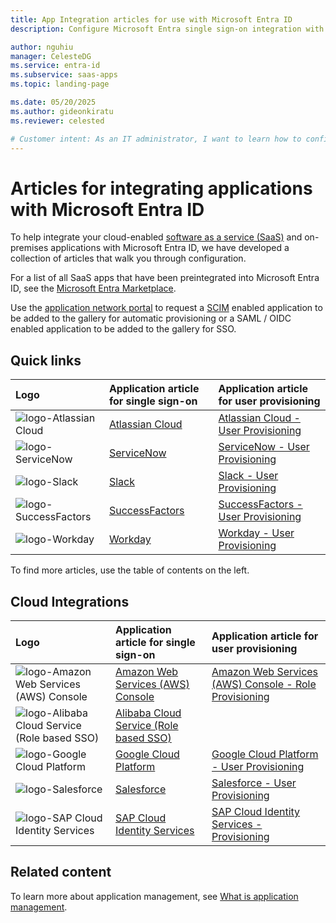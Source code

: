 ```yaml
---
title: App Integration articles for use with Microsoft Entra ID
description: Configure Microsoft Entra single sign-on integration with a variety of third-party software as a service application.

author: nguhiu
manager: CelesteDG
ms.service: entra-id
ms.subservice: saas-apps
ms.topic: landing-page

ms.date: 05/20/2025
ms.author: gideonkiratu
ms.reviewer: celested

# Customer intent: As an IT administrator, I want to learn how to configure single sign-on between Microsoft Entra ID and Directions on Microsoft so that I can control who has access to Directions on Microsoft, enable automatic sign-in with Microsoft Entra accounts, and manage my accounts in one central location.
---
```


# Articles for integrating applications with Microsoft Entra ID

To help integrate your cloud-enabled [software as a service (SaaS)](https://azure.microsoft.com/overview/what-is-saas/) and on-premises applications with Microsoft Entra ID, we have developed a collection of articles that walk you through configuration.

For a list of all SaaS apps that have been preintegrated into Microsoft Entra ID, see the [Microsoft Entra Marketplace](https://azuremarketplace.microsoft.com/marketplace/apps/category/azure-active-directory-apps).

Use the [application network portal](~/identity/enterprise-apps/v2-howto-app-gallery-listing.md) to request a [SCIM](~/identity/app-provisioning/use-scim-to-provision-users-and-groups.md) enabled application to be added to the gallery for automatic provisioning or a SAML / OIDC enabled application to be added to the gallery for SSO.

## Quick links

| Logo | Application article for single sign-on | Application article for user provisioning |
| :--- | :--- | :--- |
| ![logo-Atlassian Cloud](./media/tutorial-list/entra-saas-atlassian-cloud-tutorial.png)| [Atlassian Cloud](atlassian-cloud-tutorial.md)| [Atlassian Cloud - User Provisioning](atlassian-cloud-provisioning-tutorial.md)|
| ![logo-ServiceNow](./media/tutorial-list/entra-saas-servicenow-tutorial.png)| [ServiceNow](servicenow-tutorial.md)|[ServiceNow - User Provisioning](servicenow-provisioning-tutorial.md)|
| ![logo-Slack](./media/tutorial-list/entra-saas-slack-tutorial.png)| [Slack](slack-tutorial.md)|[Slack - User Provisioning](slack-provisioning-tutorial.md)|
| ![logo-SuccessFactors](./media/tutorial-list/entra-saas-successfactors-tutorial.png)| [SuccessFactors](successfactors-tutorial.md)| [SuccessFactors - User Provisioning](./sap-successfactors-inbound-provisioning-tutorial.md) |
| ![logo-Workday](./media/tutorial-list/entra-saas-workday-tutorial.png)| [Workday](workday-tutorial.md)| [Workday - User Provisioning](workday-inbound-tutorial.md)|

To find more articles, use the table of contents on the left.

## Cloud Integrations

| Logo | Application article for single sign-on | Application article for user provisioning |
| :--- | :--- | :--- |
| ![logo-Amazon Web Services (AWS) Console](./media/tutorial-list/entra-saas-amazon-web-service-tutorial.png)| [Amazon Web Services (AWS) Console](amazon-web-service-tutorial.md)| [Amazon Web Services (AWS) Console - Role Provisioning](amazon-web-service-tutorial.md#configure-azure-ad-sso) |
| ![logo-Alibaba Cloud Service (Role based SSO)](./media/tutorial-list/entra-saas-alibaba-tutorial.png)| [Alibaba Cloud Service (Role based SSO)](alibaba-cloud-service-role-based-sso-tutorial.md)| |
| ![logo-Google Cloud Platform](./media/tutorial-list/entra-saas-google-apps-tutorial.png)| [Google Cloud Platform](google-apps-tutorial.md)| [Google Cloud Platform - User Provisioning](g-suite-provisioning-tutorial.md) |
| ![logo-Salesforce](./media/tutorial-list/entra-saas-salesforce-tutorial.png)| [Salesforce](salesforce-tutorial.md)| [Salesforce - User Provisioning](salesforce-provisioning-tutorial.md) |
| ![logo-SAP Cloud Identity Services](./media/tutorial-list/entra-saas-sapboc-tutorial.png)| [SAP Cloud Identity Services](sap-hana-cloud-platform-identity-authentication-tutorial.md)|[SAP Cloud Identity Services - Provisioning](./sap-cloud-platform-identity-authentication-provisioning-tutorial.md) |

## Related content

To learn more about application management, see [What is application management](~/identity/enterprise-apps/what-is-application-management.md).
